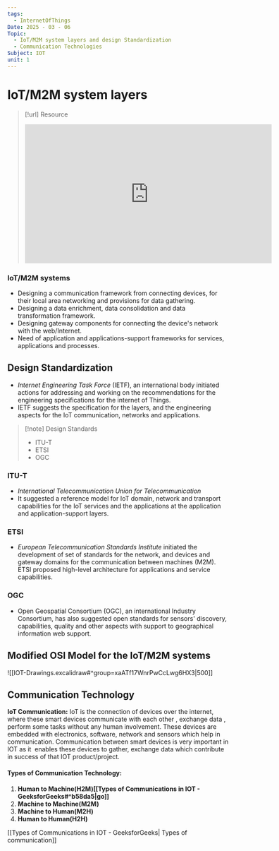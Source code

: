 ```yaml
---
tags:
  - InternetOfThings
Date: 2025 - 03 - 06
Topic:
  - IoT/M2M system layers and design Standardization
  - Communication Technologies
Subject: IOT
unit: 1
---
```

# IoT/M2M system layers

> [!url] Resource
> <iframe width="560" height="315" src="https://www.youtube.com/embed/c0Qk9p9sOJY?si=rFvhyhO-YrTwJZ_z" title="YouTube video player" frameborder="0" allow="accelerometer; autoplay; clipboard-write; encrypted-media; gyroscope; picture-in-picture; web-share" referrerpolicy="strict-origin-when-cross-origin" allowfullscreen></iframe> 

### IoT/M2M systems
- Designing a communication framework from connecting devices, for their local area networking and provisions for data gathering.
- Designing a data enrichment, data consolidation and data transformation framework.
- Designing gateway components for connecting the device's network with the web/Internet.
- Need of application and applications-support frameworks for services, applications and processes.

## Design Standardization
- *Internet Engineering Task Force* (IETF), an international body initiated actions for addressing and working on the recommendations for the engineering specifications for the internet of Things.
- IETF suggests the specification for the layers, and the engineering aspects for the IoT communication, networks and applications.

> [!note] Design Standards
> - ITU-T
> - ETSI
> - OGC

### ITU-T
- *International Telecommunication Union for Telecommunication*
- It suggested a reference model for IoT domain, network and transport capabilities for the IoT services and the applications at the application and application-support layers.

### ETSI
- *European Telecommunication Standards Institute* initiated the development of set of standards for the network, and devices and gateway domains for the communication between machines (M2M). ETSI proposed high-level architecture for applications and service capabilities.
### OGC 
- Open Geospatial Consortium (OGC), an international Industry Consortium, has also suggested open standards for sensors' discovery, capabilities, quality and other aspects with support to geographical information web support.

## Modified OSI Model for the IoT/M2M systems
![[IOT-Drawings.excalidraw#^group=xaATf17WnrPwCcLwg6HX3|500]]

## Communication Technology
**IoT Communication:** IoT is the connection of devices over the internet, where these smart devices communicate with each other , exchange data , perform some tasks without any human involvement. These devices are embedded with electronics, software, network and sensors which help in communication. Communication between smart devices is very important in IOT as it  enables these devices to gather, exchange data which contribute in success of that IOT product/project.

#### Types of Communication Technology:
1. **Human to Machine(H2M)[[Types of Communications in IOT - GeeksforGeeks#^b58da5|go]]**
2. **Machine to Machine(M2M)**
3. **Machine to Human(M2H)**
4. **Human to Human(H2H)**

[[Types of Communications in IOT - GeeksforGeeks| Types of communication]]